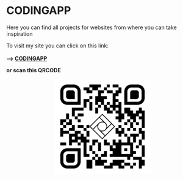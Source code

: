 # CODINGAPP
Here you can find all projects for websites from where you can take inspiration

To visit my site you can click on this link:
<br>
<br>
<strong>--> <strong><a href="https://codingapp.net/"><strong>CODINGAPP<strong></a>
<br>
<p>or scan this QRCODE</p>
<div class="qr_img"><img src="images/QRCode/qr-code.png" style="width: 50%; display: block; margin-left: auto; margin-right: auto;"></div>
<style>
  .qr_img{
    display: flex; justify-content: center; align-items: center;
  }
</style>


